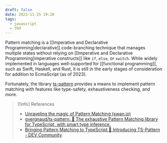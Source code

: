 ```yaml
---
draft: false
date: 2023-11-25 19:28
tags:
  - javascript
  - tbd
---
```


Pattern matching is a [[Imperative and Declarative Programming|declarative]] code-branching technique that manages multiple states without relying on [[Imperative and Declarative Programming|imperative constructs]] like `if`, `else`, or `switch`. While widely implemented in languages well-supported for [[functional programming]], such as Swift, Haskell, and Rust, it is still in the early stages of consideration for addition to EcmaScript (as of 2023). 

Fortunately, the library [ts-pattern](https://github.com/gvergnaud/ts-pattern) provides a means to implement pattern matching with features like type-safety, exhaustiveness checking, and more.





> [!info] References
> - [Unraveling the magic of Pattern Matching (swan.io)](https://www.swan.io/blog-posts/unraveling-the-magic-of-pattern-matching)
> - [gvergnaud/ts-pattern: 🎨 The exhaustive Pattern Matching library for TypeScript, with smart type inference.](https://github.com/gvergnaud/ts-pattern)
> - [Bringing Pattern Matching to TypeScript 🎨 Introducing TS-Pattern - DEV Community](https://dev.to/gvergnaud/bringing-pattern-matching-to-typescript-introducing-ts-pattern-v3-0-o1k) 

